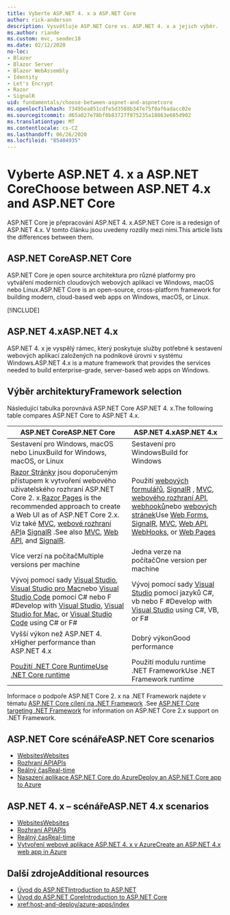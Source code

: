 ```yaml
---
title: Vyberte ASP.NET 4. x a ASP.NET Core
author: rick-anderson
description: Vysvětluje ASP.NET Core vs. ASP.NET 4. x a jejich výběr.
ms.author: riande
ms.custom: mvc, seodec18
ms.date: 02/12/2020
no-loc:
- Blazor
- Blazor Server
- Blazor WebAssembly
- Identity
- Let's Encrypt
- Razor
- SignalR
uid: fundamentals/choose-between-aspnet-and-aspnetcore
ms.openlocfilehash: 73495ea851cdfe5d3588b347e75f0af6adacc02e
ms.sourcegitcommit: d65a027e78bf0b83727f975235a18863e685d902
ms.translationtype: MT
ms.contentlocale: cs-CZ
ms.lasthandoff: 06/26/2020
ms.locfileid: "85404935"
---
```

# <a name="choose-between-aspnet-4x-and-aspnet-core"></a><span data-ttu-id="d355d-103">Vyberte ASP.NET 4. x a ASP.NET Core</span><span class="sxs-lookup"><span data-stu-id="d355d-103">Choose between ASP.NET 4.x and ASP.NET Core</span></span>

<span data-ttu-id="d355d-104">ASP.NET Core je přepracování ASP.NET 4. x.</span><span class="sxs-lookup"><span data-stu-id="d355d-104">ASP.NET Core is a redesign of ASP.NET 4.x.</span></span> <span data-ttu-id="d355d-105">V tomto článku jsou uvedeny rozdíly mezi nimi.</span><span class="sxs-lookup"><span data-stu-id="d355d-105">This article lists the differences between them.</span></span>

## <a name="aspnet-core"></a><span data-ttu-id="d355d-106">ASP.NET Core</span><span class="sxs-lookup"><span data-stu-id="d355d-106">ASP.NET Core</span></span>

<span data-ttu-id="d355d-107">ASP.NET Core je open source architektura pro různé platformy pro vytváření moderních cloudových webových aplikací ve Windows, macOS nebo Linux.</span><span class="sxs-lookup"><span data-stu-id="d355d-107">ASP.NET Core is an open-source, cross-platform framework for building modern, cloud-based web apps on Windows, macOS, or Linux.</span></span>

[!INCLUDE[](~/includes/benefits.md)]

## <a name="aspnet-4x"></a><span data-ttu-id="d355d-108">ASP.NET 4.x</span><span class="sxs-lookup"><span data-stu-id="d355d-108">ASP.NET 4.x</span></span>

<span data-ttu-id="d355d-109">ASP.NET 4. x je vyspělý rámec, který poskytuje služby potřebné k sestavení webových aplikací založených na podnikové úrovni v systému Windows.</span><span class="sxs-lookup"><span data-stu-id="d355d-109">ASP.NET 4.x is a mature framework that provides the services needed to build enterprise-grade, server-based web apps on Windows.</span></span>

## <a name="framework-selection"></a><span data-ttu-id="d355d-110">Výběr architektury</span><span class="sxs-lookup"><span data-stu-id="d355d-110">Framework selection</span></span>

<span data-ttu-id="d355d-111">Následující tabulka porovnává ASP.NET Core ASP.NET 4. x.</span><span class="sxs-lookup"><span data-stu-id="d355d-111">The following table compares ASP.NET Core to ASP.NET 4.x.</span></span>

| <span data-ttu-id="d355d-112">ASP.NET Core</span><span class="sxs-lookup"><span data-stu-id="d355d-112">ASP.NET Core</span></span> | <span data-ttu-id="d355d-113">ASP.NET 4.x</span><span class="sxs-lookup"><span data-stu-id="d355d-113">ASP.NET 4.x</span></span> |
|---|---|
|<span data-ttu-id="d355d-114">Sestavení pro Windows, macOS nebo Linux</span><span class="sxs-lookup"><span data-stu-id="d355d-114">Build for Windows, macOS, or Linux</span></span>|<span data-ttu-id="d355d-115">Sestavení pro Windows</span><span class="sxs-lookup"><span data-stu-id="d355d-115">Build for Windows</span></span>|
|<span data-ttu-id="d355d-116">[ Razor Stránky](xref:razor-pages/index) jsou doporučeným přístupem k vytvoření webového uživatelského rozhraní ASP.NET Core 2. x.</span><span class="sxs-lookup"><span data-stu-id="d355d-116">[Razor Pages](xref:razor-pages/index) is the recommended approach to create a Web UI as of ASP.NET Core 2.x.</span></span> <span data-ttu-id="d355d-117">Viz také [MVC](xref:mvc/overview), [webové rozhraní API](xref:tutorials/first-web-api)a [SignalR](xref:signalr/introduction) .</span><span class="sxs-lookup"><span data-stu-id="d355d-117">See also [MVC](xref:mvc/overview), [Web API](xref:tutorials/first-web-api), and [SignalR](xref:signalr/introduction).</span></span>|<span data-ttu-id="d355d-118">Použití [webových formulářů](/aspnet/web-forms), [SignalR](/aspnet/signalr) , [MVC](/aspnet/mvc), [webového rozhraní API](/aspnet/web-api/), [webhooků](/aspnet/webhooks/)nebo [webových stránek](/aspnet/web-pages)</span><span class="sxs-lookup"><span data-stu-id="d355d-118">Use [Web Forms](/aspnet/web-forms), [SignalR](/aspnet/signalr), [MVC](/aspnet/mvc), [Web API](/aspnet/web-api/), [WebHooks](/aspnet/webhooks/), or [Web Pages](/aspnet/web-pages)</span></span>|
|<span data-ttu-id="d355d-119">Více verzí na počítač</span><span class="sxs-lookup"><span data-stu-id="d355d-119">Multiple versions per machine</span></span>|<span data-ttu-id="d355d-120">Jedna verze na počítač</span><span class="sxs-lookup"><span data-stu-id="d355d-120">One version per machine</span></span>|
|<span data-ttu-id="d355d-121">Vývoj pomocí sady [Visual Studio](https://visualstudio.microsoft.com/vs/), [Visual Studio pro Mac](https://visualstudio.microsoft.com/vs/mac/)nebo [Visual Studio Code](https://code.visualstudio.com/) pomocí C# nebo F #</span><span class="sxs-lookup"><span data-stu-id="d355d-121">Develop with [Visual Studio](https://visualstudio.microsoft.com/vs/), [Visual Studio for Mac](https://visualstudio.microsoft.com/vs/mac/), or [Visual Studio Code](https://code.visualstudio.com/) using C# or F#</span></span>|<span data-ttu-id="d355d-122">Vývoj pomocí sady [Visual Studio](https://visualstudio.microsoft.com/vs/) pomocí jazyků C#, vb nebo F #</span><span class="sxs-lookup"><span data-stu-id="d355d-122">Develop with [Visual Studio](https://visualstudio.microsoft.com/vs/) using C#, VB, or F#</span></span>|
|<span data-ttu-id="d355d-123">Vyšší výkon než ASP.NET 4. x</span><span class="sxs-lookup"><span data-stu-id="d355d-123">Higher performance than ASP.NET 4.x</span></span>|<span data-ttu-id="d355d-124">Dobrý výkon</span><span class="sxs-lookup"><span data-stu-id="d355d-124">Good performance</span></span>|
|[<span data-ttu-id="d355d-125">Použití .NET Core Runtime</span><span class="sxs-lookup"><span data-stu-id="d355d-125">Use .NET Core runtime</span></span>](/dotnet/standard/choosing-core-framework-server)|<span data-ttu-id="d355d-126">Použití modulu runtime .NET Framework</span><span class="sxs-lookup"><span data-stu-id="d355d-126">Use .NET Framework runtime</span></span>|

<span data-ttu-id="d355d-127">Informace o podpoře ASP.NET Core 2. x na .NET Framework najdete v tématu [ASP.NET Core cílení na .NET Framework](xref:index#target-framework) .</span><span class="sxs-lookup"><span data-stu-id="d355d-127">See [ASP.NET Core targeting .NET Framework](xref:index#target-framework) for information on ASP.NET Core 2.x support on .NET Framework.</span></span>

## <a name="aspnet-core-scenarios"></a><span data-ttu-id="d355d-128">ASP.NET Core scénáře</span><span class="sxs-lookup"><span data-stu-id="d355d-128">ASP.NET Core scenarios</span></span>

* [<span data-ttu-id="d355d-129">Websites</span><span class="sxs-lookup"><span data-stu-id="d355d-129">Websites</span></span>](xref:tutorials/first-mvc-app/index)
* [<span data-ttu-id="d355d-130">Rozhraní API</span><span class="sxs-lookup"><span data-stu-id="d355d-130">APIs</span></span>](xref:tutorials/first-web-api)
* [<span data-ttu-id="d355d-131">Reálný čas</span><span class="sxs-lookup"><span data-stu-id="d355d-131">Real-time</span></span>](xref:signalr/introduction)
* [<span data-ttu-id="d355d-132">Nasazení aplikace ASP.NET Core do Azure</span><span class="sxs-lookup"><span data-stu-id="d355d-132">Deploy an ASP.NET Core app to Azure</span></span>](/azure/app-service/app-service-web-get-started-dotnet)

## <a name="aspnet-4x-scenarios"></a><span data-ttu-id="d355d-133">ASP.NET 4. x – scénáře</span><span class="sxs-lookup"><span data-stu-id="d355d-133">ASP.NET 4.x scenarios</span></span>

* [<span data-ttu-id="d355d-134">Websites</span><span class="sxs-lookup"><span data-stu-id="d355d-134">Websites</span></span>](/aspnet/mvc)
* [<span data-ttu-id="d355d-135">Rozhraní API</span><span class="sxs-lookup"><span data-stu-id="d355d-135">APIs</span></span>](/aspnet/web-api)
* [<span data-ttu-id="d355d-136">Reálný čas</span><span class="sxs-lookup"><span data-stu-id="d355d-136">Real-time</span></span>](/aspnet/signalr)
* [<span data-ttu-id="d355d-137">Vytvoření webové aplikace ASP.NET 4. x v Azure</span><span class="sxs-lookup"><span data-stu-id="d355d-137">Create an ASP.NET 4.x web app in Azure</span></span>](/azure/app-service/app-service-web-get-started-dotnet-framework)

## <a name="additional-resources"></a><span data-ttu-id="d355d-138">Další zdroje</span><span class="sxs-lookup"><span data-stu-id="d355d-138">Additional resources</span></span>

* [<span data-ttu-id="d355d-139">Úvod do ASP.NET</span><span class="sxs-lookup"><span data-stu-id="d355d-139">Introduction to ASP.NET</span></span>](/aspnet/overview)
* [<span data-ttu-id="d355d-140">Úvod do ASP.NET Core</span><span class="sxs-lookup"><span data-stu-id="d355d-140">Introduction to ASP.NET Core</span></span>](xref:index)
* <xref:host-and-deploy/azure-apps/index>
